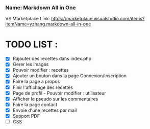 ### Name: Markdown All in One
VS Marketplace Link: https://marketplace.visualstudio.com/items?itemName=yzhang.markdown-all-in-one


# TODO LIST :
- [x] Rajouter des recettes dans index.php
- [X] Gerer les images
- [X] Pouvoir modifier : recettes 
- [X] Ajouter un bouton dans la page Connexion/Inscription
- [X] Faire la page a propos
- [X] Finir l'affichage des recettes
- [X] Page de profil - Pouvoir modifier : utilisateur 
- [X] Afficher le pseudo sur les commentaires
- [X] Faire la page contact
- [X] Envoie d'une recettes par mail
- [X] Support PDF
- [ ] CSS